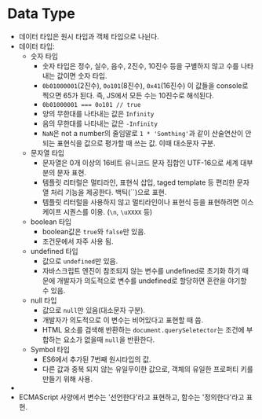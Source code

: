# Data Type

- 데이터 타입은 원시 타입과 객체 타입으로 나뉜다.
- 데이터 타입:
  - 숫자 타입
    - 숫자 타입은 정수, 실수, 음수, 2진수, 10진수 등을 구별하지 않고 수를 나타내는 값이면 숫자 타입.
    - `0b01000001`(2진수), `0o101`(8진수), `0x41`(16진수) 이 값들을 console로 찍으면 65가 된다. 즉, JS에서 모든 수는 10진수로 해석된다.
    - `0b01000001 === 0o101 // true`
    - 양의 무한대를 나타내는 값은 `Infinity`
    - 음의 무한대를 나타내는 값은 `-Infinity`
    - `NaN`은 not a number의 줄임말로 `1 * 'Somthing'`과 같이 산술연산이 안 되는 표현식을 값으로 평가할 때 쓰는 값. 이때 대소문자 구분.
  - 문자열 타입
    - 문자열은 0개 이상의 16비트 유니코드 문자 집합인 UTF-16으로 세계 대부분의 문자 표현.
    - 템플릿 리터럴은 멀티라인, 표현식 삽입, taged template 등 편리한 문자열 처리 기능을 제공한다. 백틱(``)으로 표현.
    - 템플릿 리터럴을 사용하지 않고 멀티라인이나 표현식 등을 표현하려면 이스케이프 시퀀스를 이용. (`\n`, `\uXXXX` 등)
  - boolean 타입
    - boolean값은 `true`와 `false`만 있음.
    - 조건문에서 자주 사용 됨.
  - undefined 타입
    - 값으로 `undefined`만 있음.
    - 자바스크립트 엔진이 참조되지 않는 변수를 undefined로 초기화 하기 때문에 개발자가 의도적으로 변수를 undefined로 할당하면 혼란을 야기할 수 있음.
  - null 타입
    - 값으로 `null`만 있음(대소문자 구분).
    - 개발자가 의도적으로 이 변수는 비어있다고 표현할 때 씀.
    - HTML 요소를 검색해 반환하는 `document.querySeletector`는 조건에 부합하는 요소가 없을때 `null`을 반환한다.
  - Symbol 타입
    - ES6에서 추가된 7번째 원시타입의 값.
    - 다른 값과 중복 되지 않는 유일무이한 값으로, 객체의 유일한 프로퍼티 키를 만들기 위해 사용.
-
- ECMAScript 사양에서 변수는 '선언한다'라고 표현하고, 함수는 '정의한다'라고 표현.
